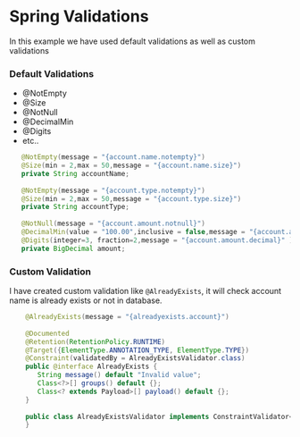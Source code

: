 # Spring Validations
In this example we have used default validations as well as custom validations 

### Default Validations
 - @NotEmpty
 - @Size
 - @NotNull
 - @DecimalMin
 - @Digits
 - etc..
 
 ```java
    @NotEmpty(message = "{account.name.notempty}")
	@Size(min = 2,max = 50,message = "{account.name.size}")
	private String accountName;
	
	@NotEmpty(message = "{account.type.notempty}")
	@Size(min = 2,max = 50,message = "{account.type.size}")
	private String accountType;
	
	@NotNull(message = "{account.amount.notnull}")
	@DecimalMin(value = "100.00",inclusive = false,message = "{account.amount.min}")
    @Digits(integer=3, fraction=2,message = "{account.amount.decimal}" )
	private BigDecimal amount;
 ```
 ### Custom Validation 
 I have created custom validation like `@AlreadyExists`, it will check account name is already exists or not in database.
 ```java
	 @AlreadyExists(message = "{alreadyexists.account}")
	 
	 @Documented
	 @Retention(RetentionPolicy.RUNTIME)
	 @Target({ElementType.ANNOTATION_TYPE, ElementType.TYPE})
	 @Constraint(validatedBy = AlreadyExistsValidator.class)
	 public @interface AlreadyExists {
		String message() default "Invalid value";
	    Class<?>[] groups() default {};
	    Class<? extends Payload>[] payload() default {};
	 }
	 
	 public class AlreadyExistsValidator implements ConstraintValidator<AlreadyExists, Account>{
	 }
````	 


